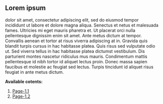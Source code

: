 ## Lorem ipsum 
dolor sit amet, consectetur adipiscing elit, sed do eiusmod tempor incididunt ut labore et dolore magna aliqua. Senectus et netus et malesuada fames. Ultricies mi eget mauris pharetra et. Ut placerat orci nulla pellentesque dignissim enim sit amet. Ante metus dictum at tempor. Convallis aenean et tortor at risus viverra adipiscing at in. Gravida quis blandit turpis cursus in hac habitasse platea. Quis risus sed vulputate odio ut. Sed viverra tellus in hac habitasse platea dictumst vestibulum. Dis parturient montes nascetur ridiculus mus mauris. Condimentum mattis pellentesque id nibh tortor id aliquet lectus proin. Donec massa sapien faucibus et molestie ac feugiat sed lectus. Turpis tincidunt id aliquet risus feugiat in ante metus dictum.

**Available cotents:**
1. [Page-1.1](sub-pages/Page-1.1.md)
2. [Page-1.2](sub-pages/Page-1.2.md)
